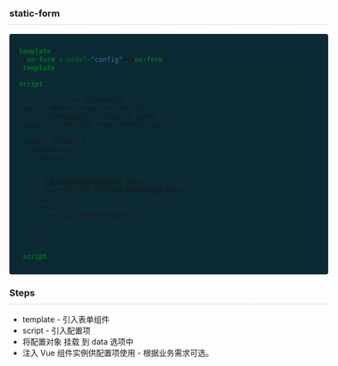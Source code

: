 <h3 style="border-bottom:1px dashed #ccc; width: 570px; padding-bottom: 10px;">static-form</h3>

<div style="background-color: #0c2a34; padding: 10px; border-radius: 4px;  width: 552px; overflow: scroll;">

```xml
<template>
  <no-form v-model="config"></no-form>
</template>

<script>

  // 引入 no-form 核心封装组件
  import NoForm from 'no-form.vue';
  // 引入你写的自定义 formConfig 配置项
  import formConfig from 'formConfig.js';

  export default {
    components: {
      NoForm,
    },

    // 这里配置提供两种数据结构 Object |
    // Function(传入当前Vue实例使你的配置更灵活)
    data() {
      return {
        config: formConfig(this),
      };
    },
  };

</script>
```

</div>

<h3 style="border-bottom:1px dashed #ccc; width: 570px; padding-bottom: 10px;">Steps</h3>

- template - 引入表单组件
- script - 引入配置项
- 将配置对象 挂载 到 data 选项中
- 注入 Vue 组件实例供配置项使用 - 根据业务需求可选。
